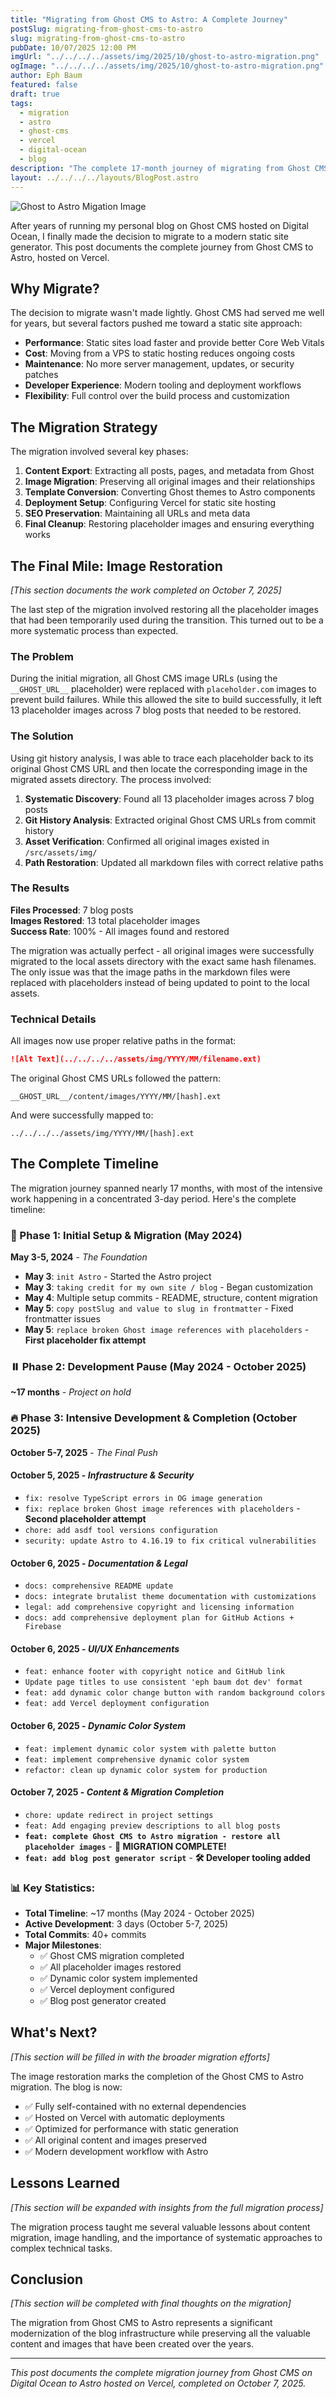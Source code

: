 ```yaml
---
title: "Migrating from Ghost CMS to Astro: A Complete Journey"
postSlug: migrating-from-ghost-cms-to-astro
slug: migrating-from-ghost-cms-to-astro
pubDate: 10/07/2025 12:00 PM
imgUrl: "../../../../assets/img/2025/10/ghost-to-astro-migration.png"
ogImage: "../../../../assets/img/2025/10/ghost-to-astro-migration.png"
author: Eph Baum
featured: false
draft: true
tags:
  - migration
  - astro
  - ghost-cms
  - vercel
  - digital-ocean
  - blog
description: "The complete 17-month journey of migrating from Ghost CMS to Astro—from initial setup in May 2024 to final completion in October 2025. Includes detailed timeline, image restoration process, and the intensive 3-day development sprint that brought it all together."
layout: ../../../../layouts/BlogPost.astro
---
```


![Ghost to Astro Migation Image](../../../../assets/img/2025/10/ghost-to-astro-migration.png)

After years of running my personal blog on Ghost CMS hosted on Digital Ocean, I finally made the decision to migrate to a modern static site generator. This post documents the complete journey from Ghost CMS to Astro, hosted on Vercel.

## Why Migrate?

The decision to migrate wasn't made lightly. Ghost CMS had served me well for years, but several factors pushed me toward a static site approach:

- **Performance**: Static sites load faster and provide better Core Web Vitals
- **Cost**: Moving from a VPS to static hosting reduces ongoing costs
- **Maintenance**: No more server management, updates, or security patches
- **Developer Experience**: Modern tooling and deployment workflows
- **Flexibility**: Full control over the build process and customization

## The Migration Strategy

The migration involved several key phases:

1. **Content Export**: Extracting all posts, pages, and metadata from Ghost
2. **Image Migration**: Preserving all original images and their relationships
3. **Template Conversion**: Converting Ghost themes to Astro components
4. **Deployment Setup**: Configuring Vercel for static site hosting
5. **SEO Preservation**: Maintaining all URLs and meta data
6. **Final Cleanup**: Restoring placeholder images and ensuring everything works

## The Final Mile: Image Restoration

*[This section documents the work completed on October 7, 2025]*

The last step of the migration involved restoring all the placeholder images that had been temporarily used during the transition. This turned out to be a more systematic process than expected.

### The Problem

During the initial migration, all Ghost CMS image URLs (using the `__GHOST_URL__` placeholder) were replaced with `placeholder.com` images to prevent build failures. While this allowed the site to build successfully, it left 13 placeholder images across 7 blog posts that needed to be restored.

### The Solution

Using git history analysis, I was able to trace each placeholder back to its original Ghost CMS URL and then locate the corresponding image in the migrated assets directory. The process involved:

1. **Systematic Discovery**: Found all 13 placeholder images across 7 blog posts
2. **Git History Analysis**: Extracted original Ghost CMS URLs from commit history
3. **Asset Verification**: Confirmed all original images existed in `/src/assets/img/`
4. **Path Restoration**: Updated all markdown files with correct relative paths

### The Results

**Files Processed**: 7 blog posts  
**Images Restored**: 13 total placeholder images  
**Success Rate**: 100% - All images found and restored

The migration was actually perfect - all original images were successfully migrated to the local assets directory with the exact same hash filenames. The only issue was that the image paths in the markdown files were replaced with placeholders instead of being updated to point to the local assets.

### Technical Details

All images now use proper relative paths in the format:
```markdown
![Alt Text](../../../../assets/img/YYYY/MM/filename.ext)
```

The original Ghost CMS URLs followed the pattern:
```
__GHOST_URL__/content/images/YYYY/MM/[hash].ext
```

And were successfully mapped to:
```
../../../../assets/img/YYYY/MM/[hash].ext
```

## The Complete Timeline

The migration journey spanned nearly 17 months, with most of the intensive work happening in a concentrated 3-day period. Here's the complete timeline:

### 🚀 Phase 1: Initial Setup & Migration (May 2024)
**May 3-5, 2024** - *The Foundation*
- **May 3**: `init Astro` - Started the Astro project
- **May 3**: `taking credit for my own site / blog` - Began customization
- **May 4**: Multiple setup commits - README, structure, content migration
- **May 5**: `copy postSlug and value to slug in frontmatter` - Fixed frontmatter issues
- **May 5**: `replace broken Ghost image references with placeholders` - **First placeholder fix attempt**

### ⏸️ Phase 2: Development Pause (May 2024 - October 2025)
**~17 months** - *Project on hold*

### 🔥 Phase 3: Intensive Development & Completion (October 2025)
**October 5-7, 2025** - *The Final Push*

#### October 5, 2025 - *Infrastructure & Security*
- `fix: resolve TypeScript errors in OG image generation`
- `fix: replace broken Ghost image references with placeholders` - **Second placeholder attempt**
- `chore: add asdf tool versions configuration`
- `security: update Astro to 4.16.19 to fix critical vulnerabilities`

#### October 6, 2025 - *Documentation & Legal*
- `docs: comprehensive README update`
- `docs: integrate brutalist theme documentation with customizations`
- `legal: add comprehensive copyright and licensing information`
- `docs: add comprehensive deployment plan for GitHub Actions + Firebase`

#### October 6, 2025 - *UI/UX Enhancements*
- `feat: enhance footer with copyright notice and GitHub link`
- `Update page titles to use consistent 'eph baum dot dev' format`
- `feat: add dynamic color change button with random background colors`
- `feat: add Vercel deployment configuration`

#### October 6, 2025 - *Dynamic Color System*
- `feat: implement dynamic color system with palette button`
- `feat: implement comprehensive dynamic color system`
- `refactor: clean up dynamic color system for production`

#### October 7, 2025 - *Content & Migration Completion*
- `chore: update redirect in project settings`
- `feat: Add engaging preview descriptions to all blog posts`
- **`feat: complete Ghost CMS to Astro migration - restore all placeholder images`** - **🎉 MIGRATION COMPLETE!**
- **`feat: add blog post generator script`** - **🛠️ Developer tooling added**

### 📊 Key Statistics:
- **Total Timeline**: ~17 months (May 2024 - October 2025)
- **Active Development**: 3 days (October 5-7, 2025)
- **Total Commits**: 40+ commits
- **Major Milestones**: 
  - ✅ Ghost CMS migration completed
  - ✅ All placeholder images restored
  - ✅ Dynamic color system implemented
  - ✅ Vercel deployment configured
  - ✅ Blog post generator created

## What's Next?

*[This section will be filled in with the broader migration efforts]*

The image restoration marks the completion of the Ghost CMS to Astro migration. The blog is now:

- ✅ Fully self-contained with no external dependencies
- ✅ Hosted on Vercel with automatic deployments
- ✅ Optimized for performance with static generation
- ✅ All original content and images preserved
- ✅ Modern development workflow with Astro

## Lessons Learned

*[This section will be expanded with insights from the full migration process]*

The migration process taught me several valuable lessons about content migration, image handling, and the importance of systematic approaches to complex technical tasks.

## Conclusion

*[This section will be completed with final thoughts on the migration]*

The migration from Ghost CMS to Astro represents a significant modernization of the blog infrastructure while preserving all the valuable content and images that have been created over the years.

---

*This post documents the complete migration journey from Ghost CMS on Digital Ocean to Astro hosted on Vercel, completed on October 7, 2025.*
